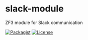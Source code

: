 # slack-module
ZF3 module for Slack communication


[![Packagist](https://img.shields.io/packagist/v/massimo-filippi/slack-module.svg)](https://packagist.org/packages/massimo-filippi/slack-module)
[![License](http://img.shields.io/:license-mit-blue.svg)](http://doge.mit-license.org)
